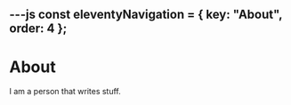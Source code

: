 ---js
const eleventyNavigation = {
	key: "About",
	order: 4
};
---

# About

I am a person that writes stuff.
